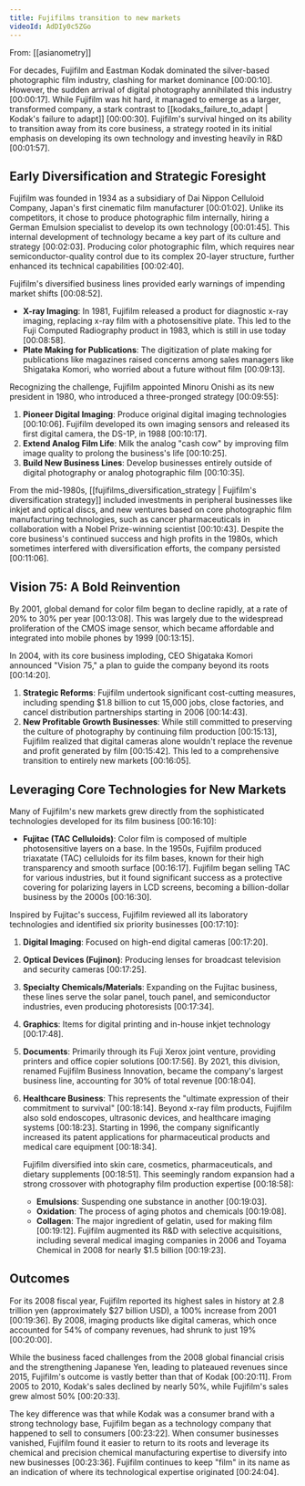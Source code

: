 ```yaml
---
title: Fujifilms transition to new markets
videoId: AdDIy0c5ZGo
---
```


From: [[asianometry]] <br/> 

For decades, Fujifilm and Eastman Kodak dominated the silver-based photographic film industry, clashing for market dominance <a class="yt-timestamp" data-t="00:00:10">[00:00:10]</a>. However, the sudden arrival of digital photography annihilated this industry <a class="yt-timestamp" data-t="00:00:17">[00:00:17]</a>. While Fujifilm was hit hard, it managed to emerge as a larger, transformed company, a stark contrast to [[kodaks_failure_to_adapt | Kodak's failure to adapt]] <a class="yt-timestamp" data-t="00:00:30">[00:00:30]</a>. Fujifilm's survival hinged on its ability to transition away from its core business, a strategy rooted in its initial emphasis on developing its own technology and investing heavily in R&D <a class="yt-timestamp" data-t="00:01:57">[00:01:57]</a>.

## Early Diversification and Strategic Foresight

Fujifilm was founded in 1934 as a subsidiary of Dai Nippon Celluloid Company, Japan's first cinematic film manufacturer <a class="yt-timestamp" data-t="00:01:02">[00:01:02]</a>. Unlike its competitors, it chose to produce photographic film internally, hiring a German Emulsion specialist to develop its own technology <a class="yt-timestamp" data-t="00:01:45">[00:01:45]</a>. This internal development of technology became a key part of its culture and strategy <a class="yt-timestamp" data-t="00:02:03">[00:02:03]</a>. Producing color photographic film, which requires near semiconductor-quality control due to its complex 20-layer structure, further enhanced its technical capabilities <a class="yt-timestamp" data-t="00:02:40">[00:02:40]</a>.

Fujifilm's diversified business lines provided early warnings of impending market shifts <a class="yt-timestamp" data-t="00:08:52">[00:08:52]</a>.
*   **X-ray Imaging**: In 1981, Fujifilm released a product for diagnostic x-ray imaging, replacing x-ray film with a photosensitive plate. This led to the Fuji Computed Radiography product in 1983, which is still in use today <a class="yt-timestamp" data-t="00:08:58">[00:08:58]</a>.
*   **Plate Making for Publications**: The digitization of plate making for publications like magazines raised concerns among sales managers like Shigataka Komori, who worried about a future without film <a class="yt-timestamp" data-t="00:09:13">[00:09:13]</a>.

Recognizing the challenge, Fujifilm appointed Minoru Onishi as its new president in 1980, who introduced a three-pronged strategy <a class="yt-timestamp" data-t="00:09:55">[00:09:55]</a>:
1.  **Pioneer Digital Imaging**: Produce original digital imaging technologies <a class="yt-timestamp" data-t="00:10:06">[00:10:06]</a>. Fujifilm developed its own imaging sensors and released its first digital camera, the DS-1P, in 1988 <a class="yt-timestamp" data-t="00:10:17">[00:10:17]</a>.
2.  **Extend Analog Film Life**: Milk the analog "cash cow" by improving film image quality to prolong the business's life <a class="yt-timestamp" data-t="00:10:25">[00:10:25]</a>.
3.  **Build New Business Lines**: Develop businesses entirely outside of digital photography or analog photographic film <a class="yt-timestamp" data-t="00:10:35">[00:10:35]</a>.

From the mid-1980s, [[fujifilms_diversification_strategy | Fujifilm's diversification strategy]] included investments in peripheral businesses like inkjet and optical discs, and new ventures based on core photographic film manufacturing technologies, such as cancer pharmaceuticals in collaboration with a Nobel Prize-winning scientist <a class="yt-timestamp" data-t="00:10:43">[00:10:43]</a>. Despite the core business's continued success and high profits in the 1980s, which sometimes interfered with diversification efforts, the company persisted <a class="yt-timestamp" data-t="00:11:06">[00:11:06]</a>.

## Vision 75: A Bold Reinvention

By 2001, global demand for color film began to decline rapidly, at a rate of 20% to 30% per year <a class="yt-timestamp" data-t="00:13:08">[00:13:08]</a>. This was largely due to the widespread proliferation of the CMOS image sensor, which became affordable and integrated into mobile phones by 1999 <a class="yt-timestamp" data-t="00:13:15">[00:13:15]</a>.

In 2004, with its core business imploding, CEO Shigataka Komori announced "Vision 75," a plan to guide the company beyond its roots <a class="yt-timestamp" data-t="00:14:20">[00:14:20]</a>.
1.  **Strategic Reforms**: Fujifilm undertook significant cost-cutting measures, including spending $1.8 billion to cut 15,000 jobs, close factories, and cancel distribution partnerships starting in 2006 <a class="yt-timestamp" data-t="00:14:43">[00:14:43]</a>.
2.  **New Profitable Growth Businesses**: While still committed to preserving the culture of photography by continuing film production <a class="yt-timestamp" data-t="00:15:13">[00:15:13]</a>, Fujifilm realized that digital cameras alone wouldn't replace the revenue and profit generated by film <a class="yt-timestamp" data-t="00:15:42">[00:15:42]</a>. This led to a comprehensive transition to entirely new markets <a class="yt-timestamp" data-t="00:16:05">[00:16:05]</a>.

## Leveraging Core Technologies for New Markets

Many of Fujifilm's new markets grew directly from the sophisticated technologies developed for its film business <a class="yt-timestamp" data-t="00:16:10">[00:16:10]</a>:

*   **Fujitac (TAC Celluloids)**: Color film is composed of multiple photosensitive layers on a base. In the 1950s, Fujifilm produced triaxatate (TAC) celluloids for its film bases, known for their high transparency and smooth surface <a class="yt-timestamp" data-t="00:16:17">[00:16:17]</a>. Fujifilm began selling TAC for various industries, but it found significant success as a protective covering for polarizing layers in LCD screens, becoming a billion-dollar business by the 2000s <a class="yt-timestamp" data-t="00:16:30">[00:16:30]</a>.

Inspired by Fujitac's success, Fujifilm reviewed all its laboratory technologies and identified six priority businesses <a class="yt-timestamp" data-t="00:17:10">[00:17:10]</a>:

1.  **Digital Imaging**: Focused on high-end digital cameras <a class="yt-timestamp" data-t="00:17:20">[00:17:20]</a>.
2.  **Optical Devices (Fujinon)**: Producing lenses for broadcast television and security cameras <a class="yt-timestamp" data-t="00:17:25">[00:17:25]</a>.
3.  **Specialty Chemicals/Materials**: Expanding on the Fujitac business, these lines serve the solar panel, touch panel, and semiconductor industries, even producing photoresists <a class="yt-timestamp" data-t="00:17:34">[00:17:34]</a>.
4.  **Graphics**: Items for digital printing and in-house inkjet technology <a class="yt-timestamp" data-t="00:17:48">[00:17:48]</a>.
5.  **Documents**: Primarily through its Fuji Xerox joint venture, providing printers and office copier solutions <a class="yt-timestamp" data-t="00:17:56">[00:17:56]</a>. By 2021, this division, renamed Fujifilm Business Innovation, became the company's largest business line, accounting for 30% of total revenue <a class="yt-timestamp" data-t="00:18:04">[00:18:04]</a>.
6.  **Healthcare Business**: This represents the "ultimate expression of their commitment to survival" <a class="yt-timestamp" data-t="00:18:14">[00:18:14]</a>. Beyond x-ray film products, Fujifilm also sold endoscopes, ultrasonic devices, and healthcare imaging systems <a class="yt-timestamp" data-t="00:18:23">[00:18:23]</a>. Starting in 1996, the company significantly increased its patent applications for pharmaceutical products and medical care equipment <a class="yt-timestamp" data-t="00:18:34">[00:18:34]</a>.

    Fujifilm diversified into skin care, cosmetics, pharmaceuticals, and dietary supplements <a class="yt-timestamp" data-t="00:18:51">[00:18:51]</a>. This seemingly random expansion had a strong crossover with photography film production expertise <a class="yt-timestamp" data-t="00:18:58">[00:18:58]</a>:
    *   **Emulsions**: Suspending one substance in another <a class="yt-timestamp" data-t="00:19:03">[00:19:03]</a>.
    *   **Oxidation**: The process of aging photos and chemicals <a class="yt-timestamp" data-t="00:19:08">[00:19:08]</a>.
    *   **Collagen**: The major ingredient of gelatin, used for making film <a class="yt-timestamp" data-t="00:19:12">[00:19:12]</a>.
    Fujifilm augmented its R&D with selective acquisitions, including several medical imaging companies in 2006 and Toyama Chemical in 2008 for nearly $1.5 billion <a class="yt-timestamp" data-t="00:19:23">[00:19:23]</a>.

## Outcomes

For its 2008 fiscal year, Fujifilm reported its highest sales in history at 2.8 trillion yen (approximately $27 billion USD), a 100% increase from 2001 <a class="yt-timestamp" data-t="00:19:36">[00:19:36]</a>. By 2008, imaging products like digital cameras, which once accounted for 54% of company revenues, had shrunk to just 19% <a class="yt-timestamp" data-t="00:20:00">[00:20:00]</a>.

While the business faced challenges from the 2008 global financial crisis and the strengthening Japanese Yen, leading to plateaued revenues since 2015, Fujifilm's outcome is vastly better than that of Kodak <a class="yt-timestamp" data-t="00:20:11">[00:20:11]</a>. From 2005 to 2010, Kodak's sales declined by nearly 50%, while Fujifilm's sales grew almost 50% <a class="yt-timestamp" data-t="00:20:33">[00:20:33]</a>.

The key difference was that while Kodak was a consumer brand with a strong technology base, Fujifilm began as a technology company that happened to sell to consumers <a class="yt-timestamp" data-t="00:23:22">[00:23:22]</a>. When consumer businesses vanished, Fujifilm found it easier to return to its roots and leverage its chemical and precision chemical manufacturing expertise to diversify into new businesses <a class="yt-timestamp" data-t="00:23:36">[00:23:36]</a>. Fujifilm continues to keep "film" in its name as an indication of where its technological expertise originated <a class="yt-timestamp" data-t="00:24:04">[00:24:04]</a>.